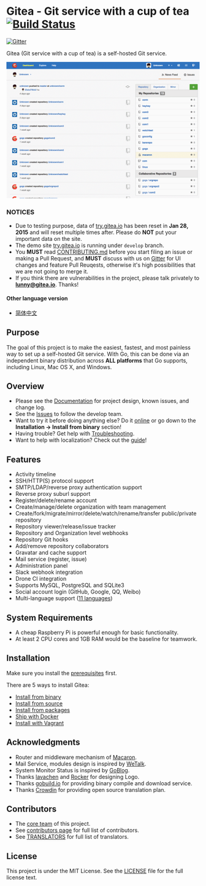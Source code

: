 Gitea - Git service with a cup of tea [![Build Status](https://travis-ci.org/go-gitea/gitea.svg?branch=master)](https://travis-ci.org/go-gitea/gitea)
=====================================

[![Gitter](https://badges.gitter.im/Join%20Chat.svg)](https://gitter.im/go-gitea/gitea?utm_source=badge&utm_medium=badge&utm_campaign=pr-badge&utm_content=badge)

Gitea (Git service with a cup of tea) is a self-hosted Git service.

![Demo](screenshots/demo.gif)

### NOTICES

- Due to testing purpose, data of [try.gitea.io](http://try.gitea.io) has been reset in **Jan 28, 2015** and will reset multiple times after. Please do **NOT** put your important data on the site.
- The demo site [try.gitea.io](http://try.gitea.io) is running under `develop` branch.
- You **MUST** read [CONTRIBUTING.md](CONTRIBUTING.md) before you start filing an issue or making a Pull Request, and **MUST** discuss with us on [Gitter](https://gitter.im/go-gitea/gitea) for UI changes and feature Pull Reuqests, otherwise it's high possibilities that we are not going to merge it.
- If you think there are vulnerabilities in the project, please talk privately to **lunny@gitea.io**. Thanks!

#### Other language version

- [简体中文](README_ZH.md)

## Purpose

The goal of this project is to make the easiest, fastest, and most painless way to set up a self-hosted Git service. With Go, this can be done via an independent binary distribution across **ALL platforms** that Go supports, including Linux, Mac OS X, and Windows.

## Overview

- Please see the [Documentation](http://gitea.io/docs/intro/) for project design, known issues, and change log.
- See the [Issues](https://github.com/go-gitea/gitea/issues) to follow the develop team.
- Want to try it before doing anything else? Do it [online](http://try.gitea.io) or go down to the **Installation -> Install from binary** section!
- Having trouble? Get help with [Troubleshooting](http://gitea.io/docs/intro/troubleshooting.md).
- Want to help with localization? Check out the [guide](http://gitea.io/docs/features/i18n.html)!

## Features

- Activity timeline
- SSH/HTTP(S) protocol support
- SMTP/LDAP/reverse proxy authentication support
- Reverse proxy suburl support
- Register/delete/rename account
- Create/manage/delete organization with team management
- Create/fork/migrate/mirror/delete/watch/rename/transfer public/private repository
- Repository viewer/release/issue tracker
- Repository and Organization level webhooks
- Repository Git hooks
- Add/remove repository collaborators
- Gravatar and cache support
- Mail service (register, issue)
- Administration panel
- Slack webhook integration
- Drone CI integration
- Supports MySQL, PostgreSQL and SQLite3
- Social account login (GitHub, Google, QQ, Weibo)
- Multi-language support ([11 languages](https://crowdin.com/project/gogs))

## System Requirements

- A cheap Raspberry Pi is powerful enough for basic functionality.
- At least 2 CPU cores and 1GB RAM would be the baseline for teamwork.

## Installation

Make sure you install the [prerequisites](http://gitea.io/docs/installation/) first.

There are 5 ways to install Gitea:

- [Install from binary](http://gitea.io/docs/installation/install_from_binary.md)
- [Install from source](http://gitea.io/docs/installation/install_from_source.md)
- [Install from packages](http://gitea.io/docs/installation/install_from_packages.md)
- [Ship with Docker](https://github.com/go-gitea/gitea/tree/master/docker)
- [Install with Vagrant](https://github.com/geerlingguy/ansible-vagrant-examples/tree/master/gogs)

## Acknowledgments

- Router and middleware mechanism of [Macaron](https://github.com/Unknwon/macaron).
- Mail Service, modules design is inspired by [WeTalk](https://github.com/beego/wetalk).
- System Monitor Status is inspired by [GoBlog](https://github.com/fuxiaohei/goblog).
- Thanks [lavachen](http://www.lavachen.cn/) and [Rocker](http://weibo.com/rocker1989) for designing Logo.
- Thanks [gobuild.io](http://gobuild.io) for providing binary compile and download service.
- Thanks [Crowdin](https://crowdin.com/project/gogs) for providing open source translation plan.

## Contributors

- The [core team](http://gitea.io/team) of this project.
- See [contributors page](https://github.com/go-gitea/gitea/graphs/contributors) for full list of contributors.
- See [TRANSLATORS](conf/locale/TRANSLATORS) for full list of translators.

## License

This project is under the MIT License. See the [LICENSE](https://github.com/go-gitea/gitea/blob/master/LICENSE) file for the full license text.
